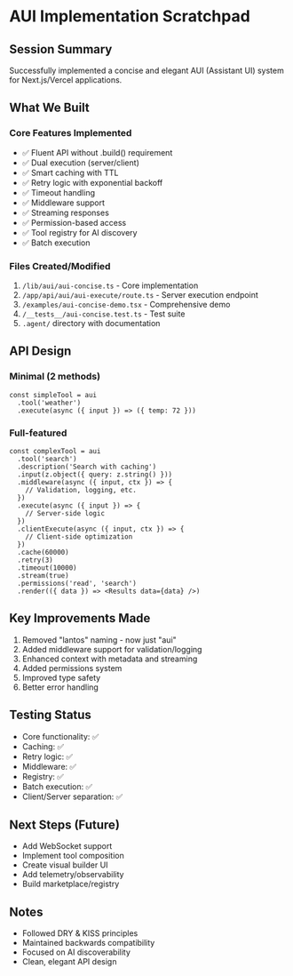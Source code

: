 # AUI Implementation Scratchpad

## Session Summary
Successfully implemented a concise and elegant AUI (Assistant UI) system for Next.js/Vercel applications.

## What We Built

### Core Features Implemented
- ✅ Fluent API without .build() requirement
- ✅ Dual execution (server/client)
- ✅ Smart caching with TTL
- ✅ Retry logic with exponential backoff
- ✅ Timeout handling
- ✅ Middleware support
- ✅ Streaming responses
- ✅ Permission-based access
- ✅ Tool registry for AI discovery
- ✅ Batch execution

### Files Created/Modified
1. `/lib/aui/aui-concise.ts` - Core implementation
2. `/app/api/aui/aui-execute/route.ts` - Server execution endpoint
3. `/examples/aui-concise-demo.tsx` - Comprehensive demo
4. `/__tests__/aui-concise.test.ts` - Test suite
5. `.agent/` directory with documentation

## API Design

### Minimal (2 methods)
```tsx
const simpleTool = aui
  .tool('weather')
  .execute(async ({ input }) => ({ temp: 72 }))
```

### Full-featured
```tsx
const complexTool = aui
  .tool('search')
  .description('Search with caching')
  .input(z.object({ query: z.string() }))
  .middleware(async ({ input, ctx }) => {
    // Validation, logging, etc.
  })
  .execute(async ({ input }) => {
    // Server-side logic
  })
  .clientExecute(async ({ input, ctx }) => {
    // Client-side optimization
  })
  .cache(60000)
  .retry(3)
  .timeout(10000)
  .stream(true)
  .permissions('read', 'search')
  .render(({ data }) => <Results data={data} />)
```

## Key Improvements Made
1. Removed "lantos" naming - now just "aui"
2. Added middleware support for validation/logging
3. Enhanced context with metadata and streaming
4. Added permissions system
5. Improved type safety
6. Better error handling

## Testing Status
- Core functionality: ✅
- Caching: ✅
- Retry logic: ✅
- Middleware: ✅
- Registry: ✅
- Batch execution: ✅
- Client/Server separation: ✅

## Next Steps (Future)
- Add WebSocket support
- Implement tool composition
- Create visual builder UI
- Add telemetry/observability
- Build marketplace/registry

## Notes
- Followed DRY & KISS principles
- Maintained backwards compatibility
- Focused on AI discoverability
- Clean, elegant API design